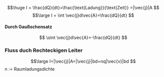 $$\huge
I = \frac{dQ}{dt}=\frac{\text{Ladung}}{\text{Zeit}} =|\vec{j}|A
$$
$$\large
I = \int \vec{j}d\vec{A}=\frac{dQ}{dt}
$$
#### Durch Gaußschensatz 
$$
\oint \vec{j}d\vec{A}=-\frac{dQ}{dt}
$$
### Fluss duch Rechteckigen Leiter
$$\large
I=|\vec{j}|A=|\vec{j}|bd=nq|\vec{v}|bd
$$
n := Raumladungsdichte 
